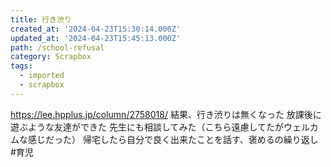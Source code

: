 ```yaml
---
title: 行き渋り
created_at: '2024-04-23T15:30:14.000Z'
updated_at: '2024-04-23T15:45:13.000Z'
path: /school-refusal
category: Scrapbox
tags:
  - imported
  - scrapbox
---
```

https://lee.hpplus.jp/column/2758018/
結果、行き渋りは無くなった
放課後に遊ぶような友達ができた
先生にも相談してみた（こちら遠慮してたがウェルカムな感じだった）
帰宅したら自分で良く出来たことを話す、褒めるの繰り返し
#育児 
